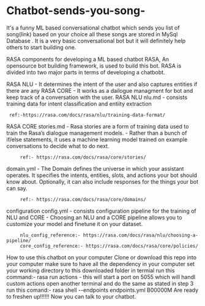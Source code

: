 # Chatbot-sends-you-song-
It's a funny ML based conversational chatbot which sends you list of song(link) based on your choice all these songs are stored in MySql Database . It is a very basic conversational bot but it will definitely help others to start building one.

RASA components for developing a ML based chatbot
RASA, An opensource bot building framework, is used to build this bot. RASA is divided into two major parts in terms of developing a chatbobt.

RASA NLU - It determines the intent of the user and also captures entities if there are any
RASA CORE - It works as a dailogue managment for bot and keep track of a conversation with the user.
RASA NLU
nlu.md - consists training data for intent classification and entiity extraction

     ref:-https://rasa.com/docs/rasa/nlu/training-data-format/
RASA CORE
stories.md - Rasa stories are a form of training data used to train the Rasa’s dialogue management models. - Rather than a bunch of if/else statements, it uses a machine learning model trained on example conversations to decide what to do next.

         ref:- https://rasa.com/docs/rasa/core/stories/
domain.yml - The Domain defines the universe in which your assistant operates. It specifies the intents, entities, slots, and actions your bot should know about. Optionally, it can also include responses for the things your bot can say.

         ref:- https://rasa.com/docs/rasa/core/domains/
configuration
config.yml - consists configuration pipeline for the training of NLU and CORE - Choosing an NLU and a CORE pipeline allows you to customize your model and finetune it on your dataset.

         nlu_config_reference:- https://rasa.com/docs/rasa/nlu/choosing-a-pipeline/
         core_config_reference:- https://rasa.com/docs/rasa/core/policies/
How to use this chatbot on your computer
Clone or download this repo into your computer
make sure to have all the dependency in your computer
set your working directory to this downloaded folder in termial
run this command:- rasa run actions - this will start a port on 5055 which will handl custom actions
open another terminal and do the same as stated in step 3
run this comand:- rasa shell --endpoints endpoints.yml
B00000M Are ready to freshen up!!!!!! Now you can talk to your chatbot.
